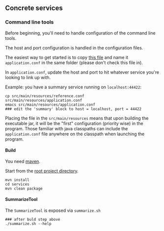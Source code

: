 ## Concrete services

### Command line tools

Before beginning, you'll need to handle configuration of the command
line tools.

The host and port configuration is handled in the configuration files.

The easiest way to get started is to copy
[this file](src/main/reference.conf) and name it `application.conf` in
the same folder (please don't check this file in).

In `application.conf`, update the host and port to hit whatever service you're
looking to link up with.

Example: you have a summary service running on `localhost:44422`:

``` shell
cp src/main/resources/reference.conf src/main/resources/application.conf
emacs src/main/resources/application.conf
### edit the 'summary' block to host = localhost, port = 44422
```

Placing the file in the `src/main/resources` means that upon building
the executable jar, it will be the "first" configuration (priority
wise) in the program. Those familiar with java classpaths can include
the `application.conf` file anywhere on the classpath when launching
the program.

#### Build

You need [maven](https://maven.apache.org/).

Start from the [root project directory](..).

``` shell
mvn install
cd services
mvn clean package
```

#### SummarizeTool

The `SummarizeTool` is exposed via `summarize.sh`

``` shell
### after buld step above
./summarize.sh --help
```
